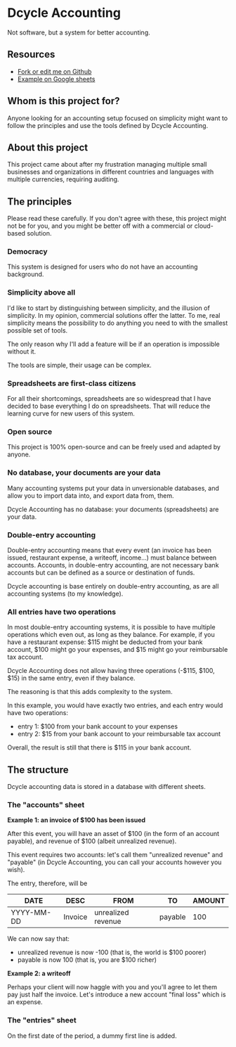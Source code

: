Dcycle Accounting
=====

Not software, but a system for better accounting.

Resources 
-----

* [Fork or edit me on Github](https://github.com/dcycle/dcycle-accounting/tree/master)
* [Example on Google sheets](https://docs.google.com/spreadsheets/d/1I-1wbAjrl1D0MHb6M_E54xVeqQ6x9ty_XTxHQbUWGwg/edit?usp=sharing)

Whom is this project for?
-----

Anyone looking for an accounting setup focused on simplicity might want to follow the principles and use the tools defined by Dcycle Accounting.

About this project
-----

This project came about after my frustration managing multiple small businesses and organizations in different countries and languages with multiple currencies, requiring auditing.

The principles
-----

Please read these carefully. If you don't agree with these, this project might not be for you, and you might be better off with a commercial or cloud-based solution.

### Democracy

This system is designed for users who do not have an accounting background.

### Simplicity above all

I'd like to start by distinguishing between simplicity, and the illusion of simplicity. In my opinion, commercial solutions offer the latter. To me, real simplicity means the possibility to do anything you need to with the smallest possible set of tools.

The only reason why I'll add a feature will be if an operation is impossible without it.

The tools are simple, their usage can be complex.

### Spreadsheets are first-class citizens

For all their shortcomings, spreadsheets are so widespread that I have decided to base everything I do on spreadsheets. That will reduce the learning curve for new users of this system.

### Open source

This project is 100% open-source and can be freely used and adapted by anyone.

### No database, your documents are your data

Many accounting systems put your data in unversionable databases, and allow you to import data into, and export data from, them.

Dcycle Accounting has no database: your documents (spreadsheets) are your data.

### Double-entry accounting

Double-entry accounting means that every event (an invoice has been issued, restaurant expense, a writeoff, income...) must balance between accounts. Accounts, in double-entry accounting, are not necessary bank accounts but can be defined as a source or destination of funds.

Dcycle accounting is base entirely on double-entry accounting, as are all accounting systems (to my knowledge).

### All entries have two operations

In most double-entry accounting systems, it is possible to have multiple operations which even out, as long as they balance. For example, if you have a restaurant expense: $115 might be deducted from your bank account, $100 might go your expenses, and $15 might go your reimbursable tax account.

Dcycle Accounting does not allow having three operations (-$115, $100, $15) in the same entry, even if they balance.

The reasoning is that this adds complexity to the system.

In this example, you would have exactly two entries, and each entry would have two operations:

* entry 1: $100 from your bank account to your expenses
* entry 2: $15 from your bank account to your reimbursable tax account

Overall, the result is still that there is $115 in your bank account.

The structure
-----

Dcycle accounting data is stored in a database with different sheets.

### The "accounts" sheet

**Example 1: an invoice of $100 has been issued**

After this event, you will have an asset of $100 (in the form of an account payable), and revenue of $100 (albeit unrealized revenue).

This event requires two accounts: let's call them "unrealized revenue" and "payable" (in Dcycle Accounting, you can call your accounts however you wish).

The entry, therefore, will be

| DATE       | DESC    | FROM               | TO      | AMOUNT |
|------------|---------|--------------------|---------|--------|
| YYYY-MM-DD | Invoice | unrealized revenue | payable | 100    |

We can now say that:

* unrealized revenue is now -100 (that is, the world is $100 poorer)
* payable is now 100 (that is, you are $100 richer)

**Example 2: a writeoff**

Perhaps your client will now haggle with you and you'll agree to let them pay just half the invoice. Let's introduce a new account "final loss" which is an expense.

### The "entries" sheet

On the first date of the period, a dummy first line is added.

